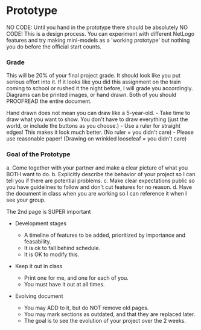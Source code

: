 # Prototype
NO CODE: Until you hand in the prototype there should be absolutely NO CODE! This is a design process.
You can experiment with different NetLogo features and try making mini-models as a 'working prototype' but nothing you do before the official start counts.


### Grade
This will be 20% of your final project grade. It should look like you put serious effort into it. If it looks like you did this assignment on the train coming to school or rushed it the night before, I will grade you accordingly. Diagrams can be printed images, or hand drawn. Both of you should PROOFREAD the entire document.

Hand drawn does not mean you can draw like a 5-year-old.
    - Take time to draw what you want to show. You don't have to draw everything (just the world, or include the buttons as you choose.)
    - Use a ruler for straight edges! This makes it look much better. (No ruler = you didn't care)
    - Please use reasonable paper! (Drawing on wrinkled looseleaf = you didn't care)


### Goal of the Prototype
   a. Come together with your partner and make a clear picture of what you BOTH want to do.
   b. Explicitly describe the behavior of your project so I can tell you if there are potential problems.
   c. Make clear expectations public so you have guidelines to follow and don't cut features for no reason.
   d. Have the document in class when you are working so I can reference it when I see your group.

The 2nd page is SUPER important
* Development stages
    - A timeline of features to be added, prioritized by importance and feasability.
    - It is ok to fall behind schedule.
    - It is OK to modify this.

* Keep it out in class
    - Print one for me, and one for each of you.
    - You must have it out at all times.

* Evolving document
    - You may ADD to it, but do NOT remove old pages.
    - You may mark sections as outdated, and that they are replaced later.
    - The goal is to see the evolution of your project over the 2 weeks.
